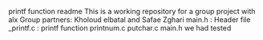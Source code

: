 printf function readme
This is a working repository for a group project with alx
Group partners: Kholoud elbatal and Safae Zghari
main.h : Header file
_printf.c : printf function
printnum.c
putchar.c
main.h
we had tested  
